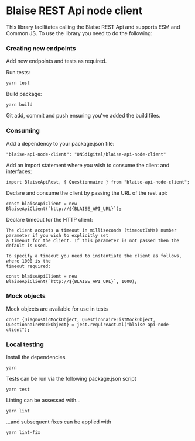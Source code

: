 # Blaise REST Api node client

This library facilitates calling the Blaise REST Api and supports ESM and Common JS. To use
the library you need to do the following:

### Creating new endpoints

Add new endpoints and tests as required.

Run tests:
```
yarn test
```

Build package:
```
yarn build
```

Git add, commit and push ensuring you've added the build files.

### Consuming

Add a dependency to your package.json file:
```
"blaise-api-node-client": "ONSdigital/blaise-api-node-client"
```


Add an import statement where you wish to consume the client and interfaces:
```
import BlaiseApiRest, { Questionnaire } from "blaise-api-node-client";
```

Declare and consume the client by passing the URL of the rest api:
```
const blaiseApiClient = new BlaiseApiClient(`http://${BLAISE_API_URL}`);
```

Declare timeout for the HTTP client:
```
The client accpets a timeout in milliseconds (timeoutInMs) number parameter if you wish to explicitly set
a timeout for the client. If this parameter is not passed then the default is used.

To specify a timeout you need to instantiate the client as follows, where 1000 is the 
timeout required:

const blaiseApiClient = new BlaiseApiClient(`http://${BLAISE_API_URL}`, 1000);
```

### Mock objects

Mock objects are available for use in tests

```
const {DiagnosticMockObject, QuestionnaireListMockObject, QuestionnaireMockObject} = jest.requireActual("blaise-api-node-client");
```

### Local testing

Install the dependencies

```
yarn
```

Tests can be run via the following package.json script

```
yarn test
```

Linting can be assessed with...

```
yarn lint
```

...and subsequent fixes can be applied with

```
yarn lint-fix
```



